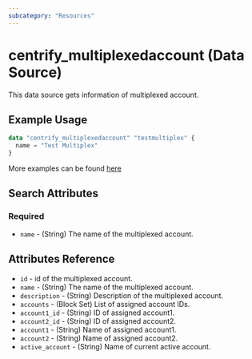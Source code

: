 ```yaml
---
subcategory: "Resources"
---
```


# centrify_multiplexedaccount (Data Source)

This data source gets information of multiplexed account.

## Example Usage

```terraform
data "centrify_multiplexedaccount" "testmultiplex" {
  name = "Test Multiplex"
}
```

More examples can be found [here](https://github.com/centrify/terraform-provider-centrify/tree/main/examples/centrify_service)

## Search Attributes

### Required

- `name` - (String) The name of the multiplexed account.

## Attributes Reference

- `id` - id of the multiplexed account.
- `name` - (String) The name of the multiplexed account.
- `description` - (String) Description of the multiplexed account.
- `accounts` - (Block Set) List of assigned account IDs.
- `account1_id` - (String) ID of assigned account1.
- `account2_id` - (String) ID of assigned account2.
- `account1` - (String) Name of assigned account1.
- `account2` - (String) Name of assigned account2.
- `active_account` - (String) Name of current active account.
